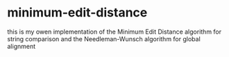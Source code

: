 # minimum-edit-distance
this is my owen implementation of the Minimum Edit Distance algorithm for string comparison and the Needleman-Wunsch algorithm for global alignment
